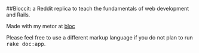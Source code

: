 ##Bloccit: a Reddit replica to teach the fundamentals of web development and Rails.

Made with my metor at [bloc](http:bloc.io)




Please feel free to use a different markup language if you do not plan to run
<tt>rake doc:app</tt>.
